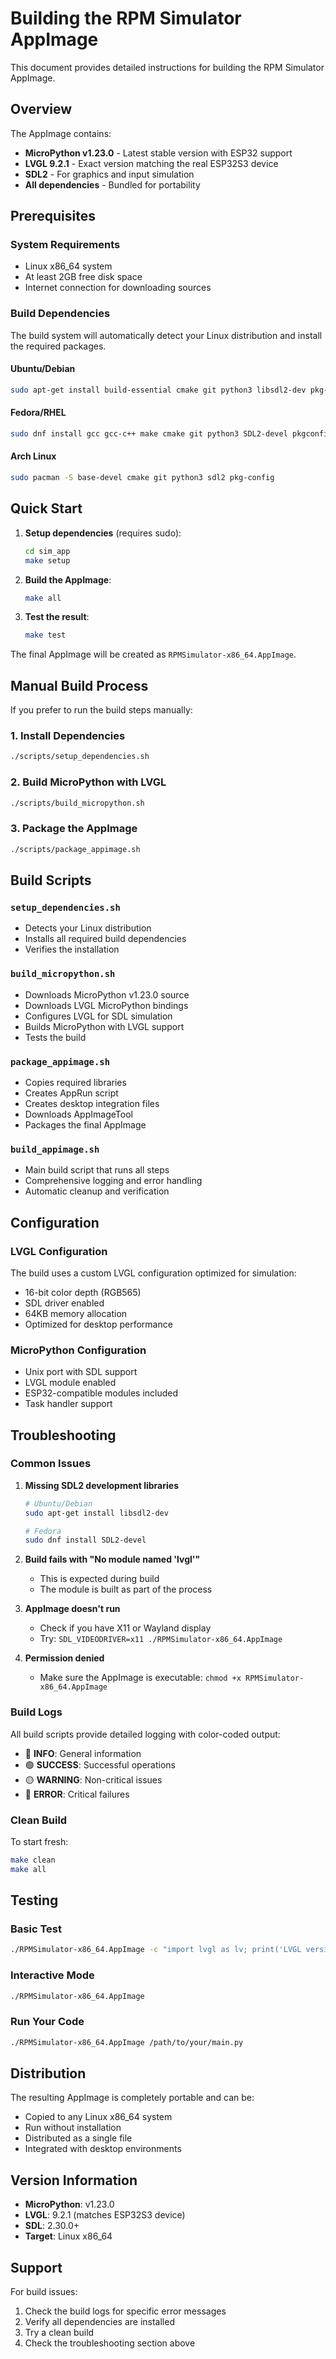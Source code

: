 # Building the RPM Simulator AppImage

This document provides detailed instructions for building the RPM Simulator AppImage.

## Overview

The AppImage contains:
- **MicroPython v1.23.0** - Latest stable version with ESP32 support
- **LVGL 9.2.1** - Exact version matching the real ESP32S3 device
- **SDL2** - For graphics and input simulation
- **All dependencies** - Bundled for portability

## Prerequisites

### System Requirements
- Linux x86_64 system
- At least 2GB free disk space
- Internet connection for downloading sources

### Build Dependencies
The build system will automatically detect your Linux distribution and install the required packages.

#### Ubuntu/Debian
```bash
sudo apt-get install build-essential cmake git python3 libsdl2-dev pkg-config
```

#### Fedora/RHEL
```bash
sudo dnf install gcc gcc-c++ make cmake git python3 SDL2-devel pkgconfig
```

#### Arch Linux
```bash
sudo pacman -S base-devel cmake git python3 sdl2 pkg-config
```

## Quick Start

1. **Setup dependencies** (requires sudo):
   ```bash
   cd sim_app
   make setup
   ```

2. **Build the AppImage**:
   ```bash
   make all
   ```

3. **Test the result**:
   ```bash
   make test
   ```

The final AppImage will be created as `RPMSimulator-x86_64.AppImage`.

## Manual Build Process

If you prefer to run the build steps manually:

### 1. Install Dependencies
```bash
./scripts/setup_dependencies.sh
```

### 2. Build MicroPython with LVGL
```bash
./scripts/build_micropython.sh
```

### 3. Package the AppImage
```bash
./scripts/package_appimage.sh
```

## Build Scripts

### `setup_dependencies.sh`
- Detects your Linux distribution
- Installs all required build dependencies
- Verifies the installation

### `build_micropython.sh`
- Downloads MicroPython v1.23.0 source
- Downloads LVGL MicroPython bindings
- Configures LVGL for SDL simulation
- Builds MicroPython with LVGL support
- Tests the build

### `package_appimage.sh`
- Copies required libraries
- Creates AppRun script
- Creates desktop integration files
- Downloads AppImageTool
- Packages the final AppImage

### `build_appimage.sh`
- Main build script that runs all steps
- Comprehensive logging and error handling
- Automatic cleanup and verification

## Configuration

### LVGL Configuration
The build uses a custom LVGL configuration optimized for simulation:
- 16-bit color depth (RGB565)
- SDL driver enabled
- 64KB memory allocation
- Optimized for desktop performance

### MicroPython Configuration
- Unix port with SDL support
- LVGL module enabled
- ESP32-compatible modules included
- Task handler support

## Troubleshooting

### Common Issues

1. **Missing SDL2 development libraries**
   ```bash
   # Ubuntu/Debian
   sudo apt-get install libsdl2-dev
   
   # Fedora
   sudo dnf install SDL2-devel
   ```

2. **Build fails with "No module named 'lvgl'"**
   - This is expected during build
   - The module is built as part of the process

3. **AppImage doesn't run**
   - Check if you have X11 or Wayland display
   - Try: `SDL_VIDEODRIVER=x11 ./RPMSimulator-x86_64.AppImage`

4. **Permission denied**
   - Make sure the AppImage is executable: `chmod +x RPMSimulator-x86_64.AppImage`

### Build Logs
All build scripts provide detailed logging with color-coded output:
- 🔵 **INFO**: General information
- 🟢 **SUCCESS**: Successful operations
- 🟡 **WARNING**: Non-critical issues
- 🔴 **ERROR**: Critical failures

### Clean Build
To start fresh:
```bash
make clean
make all
```

## Testing

### Basic Test
```bash
./RPMSimulator-x86_64.AppImage -c "import lvgl as lv; print('LVGL version:', lv.version_info())"
```

### Interactive Mode
```bash
./RPMSimulator-x86_64.AppImage
```

### Run Your Code
```bash
./RPMSimulator-x86_64.AppImage /path/to/your/main.py
```

## Distribution

The resulting AppImage is completely portable and can be:
- Copied to any Linux x86_64 system
- Run without installation
- Distributed as a single file
- Integrated with desktop environments

## Version Information

- **MicroPython**: v1.23.0
- **LVGL**: 9.2.1 (matches ESP32S3 device)
- **SDL**: 2.30.0+
- **Target**: Linux x86_64

## Support

For build issues:
1. Check the build logs for specific error messages
2. Verify all dependencies are installed
3. Try a clean build
4. Check the troubleshooting section above

